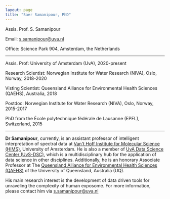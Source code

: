 ```yaml
---
layout: page
title: "Saer Samanipour, PhD"
---
```


Assis. Prof. S. Samanipour

Email: s.samanipour@uva.nl

Office: Science Park 904, Amsterdam, the Netherlands

---

Assis. Prof: University of Amsterdam (UvA), 2020-present

Research Scientist: Norwegian Institute for Water Research (NIVA), Oslo, Norway, 2018-2020

Visting Scientist: Queensland Alliance for Environmental Health Sciences (QAEHS), Australia, 2018 

Postdoc: Norwegian Institute for Water Research (NIVA), Oslo, Norway, 2015-2017

PhD from the École polytechnique fédérale de Lausanne (EPFL), Switzerland, 2015

---

**Dr Samanipour**, currently, is an assistant professor of intelligent interpretation of spectral data at [Van't Hoff Institute for Molecular Science (HIMS)](https://hims.uva.nl/), University of Amsterdam. He is also a member of [UvA Data Science Center (UvS-DSC)](https://dsc.uva.nl/), which is a multidisciplinary hub for the application of data science in other disciplines. Additionally, he is an honorary Associate Professor at The [Queensland Alliance for Environmental Health Sciences (QAEHS)](https://qaehs.centre.uq.edu.au/profile/1496/saer-samanipour) of the University of Queensland, Australia (UQ). 

His main research interest is the development of data driven tools for unraveling the complexity of human exposome. For more information, please contact him via [s.samanipour@uva.nl](s.samanipour@uva.nl) 
